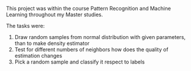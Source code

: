This project was within the course Pattern Recognition and Machine Learning throughout my Master studies.

The tasks were: 
1. Draw random samples from normal distribution with given parameters, than to make density estimator
2. Test for different numbers of neighbors how does the quality of estimation changes
3. Pick a random sample and classify it respect to labels
